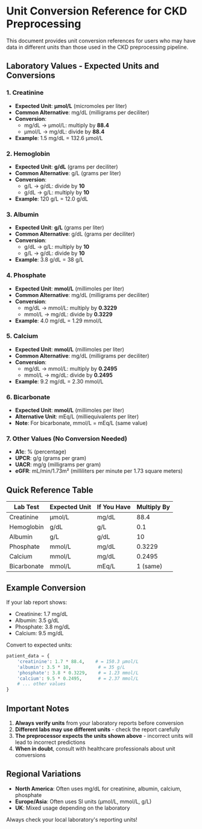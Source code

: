 # Unit Conversion Reference for CKD Preprocessing

This document provides unit conversion references for users who may have data in different units than those used in the CKD preprocessing pipeline.

## Laboratory Values - Expected Units and Conversions

### 1. Creatinine
- **Expected Unit**: **µmol/L** (micromoles per liter)
- **Common Alternative**: mg/dL (milligrams per deciliter)
- **Conversion**: 
  - mg/dL → µmol/L: multiply by **88.4**
  - µmol/L → mg/dL: divide by **88.4**
- **Example**: 1.5 mg/dL = 132.6 µmol/L

### 2. Hemoglobin
- **Expected Unit**: **g/dL** (grams per deciliter)
- **Common Alternative**: g/L (grams per liter)
- **Conversion**: 
  - g/L → g/dL: divide by **10**
  - g/dL → g/L: multiply by **10**
- **Example**: 120 g/L = 12.0 g/dL

### 3. Albumin
- **Expected Unit**: **g/L** (grams per liter)
- **Common Alternative**: g/dL (grams per deciliter)
- **Conversion**: 
  - g/dL → g/L: multiply by **10**
  - g/L → g/dL: divide by **10**
- **Example**: 3.8 g/dL = 38 g/L

### 4. Phosphate
- **Expected Unit**: **mmol/L** (millimoles per liter)
- **Common Alternative**: mg/dL (milligrams per deciliter)
- **Conversion**: 
  - mg/dL → mmol/L: multiply by **0.3229**
  - mmol/L → mg/dL: divide by **0.3229**
- **Example**: 4.0 mg/dL = 1.29 mmol/L

### 5. Calcium
- **Expected Unit**: **mmol/L** (millimoles per liter)
- **Common Alternative**: mg/dL (milligrams per deciliter)
- **Conversion**: 
  - mg/dL → mmol/L: multiply by **0.2495**
  - mmol/L → mg/dL: divide by **0.2495**
- **Example**: 9.2 mg/dL = 2.30 mmol/L

### 6. Bicarbonate
- **Expected Unit**: **mmol/L** (millimoles per liter)
- **Alternative Unit**: mEq/L (milliequivalents per liter)
- **Note**: For bicarbonate, mmol/L = mEq/L (same value)

### 7. Other Values (No Conversion Needed)
- **A1c**: % (percentage)
- **UPCR**: g/g (grams per gram)
- **UACR**: mg/g (milligrams per gram)
- **eGFR**: mL/min/1.73m² (milliliters per minute per 1.73 square meters)

## Quick Reference Table

| Lab Test | Expected Unit | If You Have | Multiply By |
|----------|--------------|-------------|-------------|
| Creatinine | µmol/L | mg/dL | 88.4 |
| Hemoglobin | g/dL | g/L | 0.1 |
| Albumin | g/L | g/dL | 10 |
| Phosphate | mmol/L | mg/dL | 0.3229 |
| Calcium | mmol/L | mg/dL | 0.2495 |
| Bicarbonate | mmol/L | mEq/L | 1 (same) |

## Example Conversion

If your lab report shows:
- Creatinine: 1.7 mg/dL
- Albumin: 3.5 g/dL
- Phosphate: 3.8 mg/dL
- Calcium: 9.5 mg/dL

Convert to expected units:
```python
patient_data = {
    'creatinine': 1.7 * 88.4,    # = 150.3 µmol/L
    'albumin': 3.5 * 10,          # = 35 g/L
    'phosphate': 3.8 * 0.3229,    # = 1.23 mmol/L
    'calcium': 9.5 * 0.2495,      # = 2.37 mmol/L
    # ... other values
}
```

## Important Notes

1. **Always verify units** from your laboratory reports before conversion
2. **Different labs may use different units** - check the report carefully
3. **The preprocessor expects the units shown above** - incorrect units will lead to incorrect predictions
4. **When in doubt**, consult with healthcare professionals about unit conversions

## Regional Variations

- **North America**: Often uses mg/dL for creatinine, albumin, calcium, phosphate
- **Europe/Asia**: Often uses SI units (µmol/L, mmol/L, g/L)
- **UK**: Mixed usage depending on the laboratory

Always check your local laboratory's reporting units!